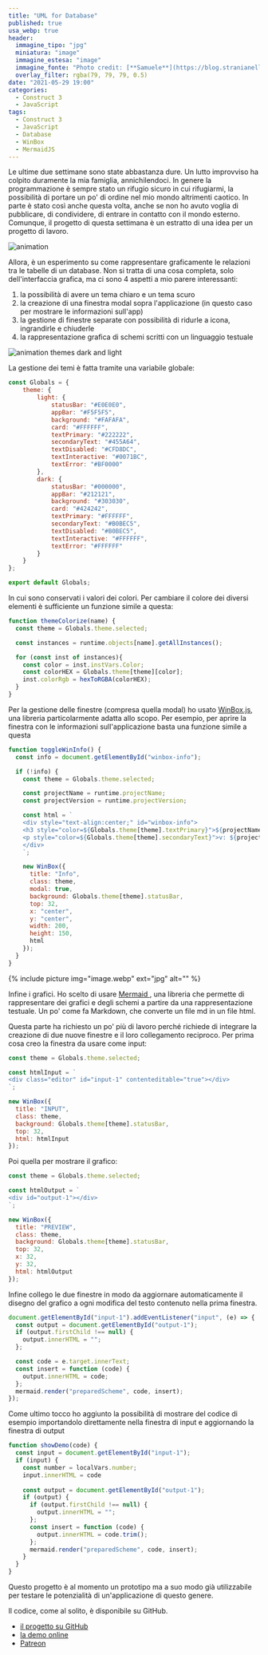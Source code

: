 ```yaml
---
title: "UML for Database"
published: true
usa_webp: true
header:
  immagine_tipo: "jpg"
  miniatura: "image"
  immagine_estesa: "image"
  immagine_fonte: "Photo credit: [**Samuele**](https://blog.stranianelli.com/)"
  overlay_filter: rgba(79, 79, 79, 0.5)
date: "2021-05-29 19:00"
categories:
  - Construct 3
  - JavaScript
tags:
  - Construct 3
  - JavaScript
  - Database
  - WinBox
  - MermaidJS
---
```


Le ultime due settimane sono state abbastanza dure. Un lutto improvviso ha colpito duramente la mia famiglia, annichilendoci. In genere la programmazione è sempre stato un rifugio sicuro in cui rifugiarmi, la possibilità di portare un po' di ordine nel mio mondo altrimenti caotico. In parte è stato così anche questa volta, anche se non ho avuto voglia di pubblicare, di condividere, di entrare in contatto con il mondo esterno. Comunque, il progetto di questa settimana è un estratto di una idea per un progetto di lavoro.

![animation](https://raw.githubusercontent.com/el3um4s/strani-anelli-blog/master/_posts/2021/2021-05-09-uml-for-database/animation.gif)

Allora, è un esperimento su come rappresentare graficamente le relazioni tra le tabelle di un database. Non si tratta di una cosa completa, solo dell'interfaccia grafica, ma ci sono 4 aspetti a mio parere interessanti:

1. la possibilità di avere un tema chiaro e un tema scuro
2. la creazione di una finestra modal sopra l'applicazione (in questo caso per mostrare le informazioni sull'app)
3. la gestione di finestre separate con possibilità di ridurle a icona, ingrandirle e chiuderle
4. la rappresentazione grafica di schemi scritti con un linguaggio testuale

![animation themes dark and light](https://raw.githubusercontent.com/el3um4s/strani-anelli-blog/master/_posts/2021/2021-05-09-uml-for-database/animation-theme-dark-and-light.gif)

La gestione dei temi è fatta tramite una variabile globale:

```js
const Globals = {
	theme: {
		light: {
			statusBar: "#E0E0E0",
			appBar: "#F5F5F5",
			background: "#FAFAFA",
			card: "#FFFFFF",
			textPrimary: "#222222",
			secondaryText: "#455A64",
			textDisabled: "#CFD8DC",
			textInteractive: "#0071BC",
			textError: "#BF0000"			
		},
		dark: {
			statusBar: "#000000",
			appBar: "#212121",
			background: "#303030",
			card: "#424242",
			textPrimary: "#FFFFFF",
			secondaryText: "#B0BEC5",
			textDisabled: "#B0BEC5",
			textInteractive: "#FFFFFF",
			textError: "#FFFFFF"	
		}
	}
};

export default Globals;
```

In cui sono conservati i valori dei colori. Per cambiare il colore dei diversi elementi è sufficiente un funzione simile a questa:

```js
function themeColorize(name) {
  const theme = Globals.theme.selected;

  const instances = runtime.objects[name].getAllInstances();

  for (const inst of instances){
    const color = inst.instVars.Color;
    const colorHEX = Globals.theme[theme][color];
    inst.colorRgb = hexToRGBA(colorHEX);
  }
}
```

Per la gestione delle finestre (compresa quella modal) ho usato [WinBox.js](https://github.com/nextapps-de/winbox), una libreria particolarmente adatta allo scopo. Per esempio, per aprire la finestra con le informazioni sull'applicazione basta una funzione simile a questa

```js
function toggleWinInfo() {
  const info = document.getElementById("winbox-info");

  if (!info) {
    const theme = Globals.theme.selected;

    const projectName = runtime.projectName;
    const projectVersion = runtime.projectVersion;

    const html = `
    <div style="text-align:center;" id="winbox-info">
    <h3 style="color=${Globals.theme[theme].textPrimary}">${projectName}</h3>
    <p style="color=${Globals.theme[theme].secondaryText}">v: ${projectVersion}</p>
    </div>
    `;

    new WinBox({
      title: "Info",
      class: theme,
      modal: true,
      background: Globals.theme[theme].statusBar,
      top: 32,
      x: "center",
      y: "center",
      width: 200,
      height: 150,
      html
    });
  }
}
```

{% include picture img="image.webp" ext="jpg" alt="" %}

Infine i grafici. Ho scelto di usare [Mermaid ](https://mermaid-js.github.io/mermaid/#/), una libreria che permette di rappresentare dei grafici e degli schemi a partire da una rappresentazione testuale. Un po' come fa Markdown, che converte un file md in un file html.

Questa parte ha richiesto un po' più di lavoro perché richiede di integrare la creazione di due nuove finestre e il loro collegamento reciproco. Per prima cosa creo la finestra da usare come input:

```js
const theme = Globals.theme.selected;

const htmlInput = `
<div class="editor" id="input-1" contenteditable="true"></div>
`;

new WinBox({
  title: "INPUT",
  class: theme,
  background: Globals.theme[theme].statusBar,
  top: 32,
  html: htmlInput
});
```

Poi quella per mostrare il grafico:

```js
const theme = Globals.theme.selected;

const htmlOutput = `
<div id="output-1"></div>
`;

new WinBox({
  title: "PREVIEW",
  class: theme,
  background: Globals.theme[theme].statusBar,
  top: 32,
  x: 32,
  y: 32,
  html: htmlOutput
});
```

Infine collego le due finestre in modo da aggiornare automaticamente il disegno del grafico a ogni modifica del testo contenuto nella prima finestra.

```js
document.getElementById("input-1").addEventListener("input", (e) => {
  const output = document.getElementById("output-1");
  if (output.firstChild !== null) {
    output.innerHTML = "";
  };

  const code = e.target.innerText;
  const insert = function (code) {
    output.innerHTML = code;
  };
  mermaid.render("preparedScheme", code, insert);
});
```

Come ultimo tocco ho aggiunto la possibilità di mostrare del codice di esempio importandolo direttamente nella finestra di input e aggiornando la finestra di output

```js
function showDemo(code) {
  const input = document.getElementById("input-1");
  if (input) {
    const number = localVars.number;
    input.innerHTML = code
        
    const output = document.getElementById("output-1");
    if (output) {
      if (output.firstChild !== null) {
        output.innerHTML = "";
      };
      const insert = function (code) {
        output.innerHTML = code.trim();
      };
      mermaid.render("preparedScheme", code, insert);
    }
  }
}
```

Questo progetto è al momento un prototipo ma a suo modo già utilizzabile per testare le potenzialità di un'applicazione di questo genere. 

Il codice, come al solito, è disponibile su GitHub.

- [il progetto su GitHub](https://github.com/el3um4s/construct-demo)
- [la demo online](https://c3demo.stranianelli.com/javascript/010-mermaid/demo/)
- [Patreon](https://www.patreon.com/el3um4s)
